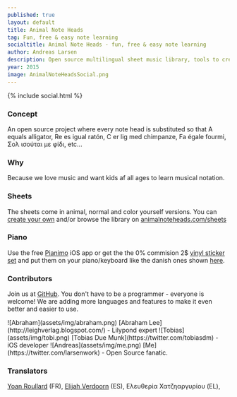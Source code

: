 ```yaml
---
published: true
layout: default
title: Animal Note Heads
tag: Fun, free & easy note learning
socialtitle: Animal Note Heads - fun, free & easy note learning
author: Andreas Larsen
description: Open source multilingual sheet music library, tools to create your own sheet music, iOS app and much more - all free.
year: 2015
image: AnimalNoteHeadsSocial.png
---
```


{% include social.html %}

### Concept
An open source project where every note head is substituted so that A equals alligator, Re es igual ratón, C er lig med chimpanze, Fa égale fourmi, Σολ ισούται με φίδι, etc...

### Why
Because we love music and want kids af all ages to learn musical notation.

### Sheets
The sheets come in animal, normal and color yourself versions. You can [create your own](https://github.com/larsenwork/animalnoteheads/tree/Lilypond) and/or browse the library on [animalnoteheads.com/sheets](/sheets)

### Piano
Use the free [Pianimo](https://itunes.apple.com/US/app/id995991116?mt=8) iOS app or get the the 0% commision 2$ [vinyl sticker set](http://www.redbubble.com/people/animalnoteheads/shop/) and put them on your piano/keyboard like the danish ones shown [here](assets/img/stickers.jpg).

### Contributors
Join us at [GitHub](https://github.com/larsenwork/animalnoteheads). You don't have to be a programmer - everyone is welcome! We are adding more languages and features to make it even better and easier to use.

<span id="contri">
![Abraham](assets/img/abraham.png) [Abraham Lee](http://leighverlag.blogspot.com/) - Lilypond expert  
![Tobias](assets/img/tobi.png) [Tobias Due Munk](https://twitter.com/tobiasdm) - iOS developer  
![Andreas](assets/img/me.png) [Me](https://twitter.com/larsenwork) - Open Source fanatic.
<!-- Be my [patreon](https://www.patreon.com/larsenwork) -->
</span>

### Translators
[Yoan Roullard](http://yoanroullard.fr) (FR), [Elijah Verdoorn](https://twitter.com/elijahverdoorn) (ES), Ελευθερία Χατζηαργυρίου (EL),

<!--
### Affilliates
I'm interested in a company/organisation/foundation that would support the project in turn for e.g. "brought to you by ..." - I'd like to devote more time to the project and possibly make it completely free for everyone to use.-->

